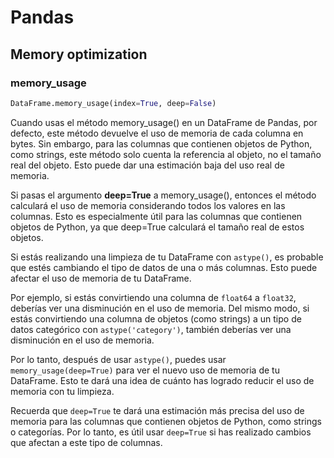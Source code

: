 # Pandas

## Memory optimization
### memory_usage
```python
DataFrame.memory_usage(index=True, deep=False)
```
Cuando usas el método memory_usage() en un DataFrame de Pandas, por defecto, este método devuelve el uso de memoria de cada columna en bytes. Sin embargo, para las columnas que contienen objetos de Python, como strings, este método solo cuenta la referencia al objeto, no el tamaño real del objeto. Esto puede dar una estimación baja del uso real de memoria.

Si pasas el argumento **deep=True** a memory_usage(), entonces el método calculará el uso de memoria considerando todos los valores en las columnas. Esto es especialmente útil para las columnas que contienen objetos de Python, ya que deep=True calculará el tamaño real de estos objetos.

Si estás realizando una limpieza de tu DataFrame con `astype()`, es probable que estés cambiando el tipo de datos de una o más columnas. Esto puede afectar el uso de memoria de tu DataFrame.

Por ejemplo, si estás convirtiendo una columna de `float64` a `float32`, deberías ver una disminución en el uso de memoria. Del mismo modo, si estás convirtiendo una columna de objetos (como strings) a un tipo de datos categórico con `astype('category')`, también deberías ver una disminución en el uso de memoria.

Por lo tanto, después de usar `astype()`, puedes usar `memory_usage(deep=True)` para ver el nuevo uso de memoria de tu DataFrame. Esto te dará una idea de cuánto has logrado reducir el uso de memoria con tu limpieza.

Recuerda que `deep=True` te dará una estimación más precisa del uso de memoria para las columnas que contienen objetos de Python, como strings o categorías. Por lo tanto, es útil usar `deep=True` si has realizado cambios que afectan a este tipo de columnas.